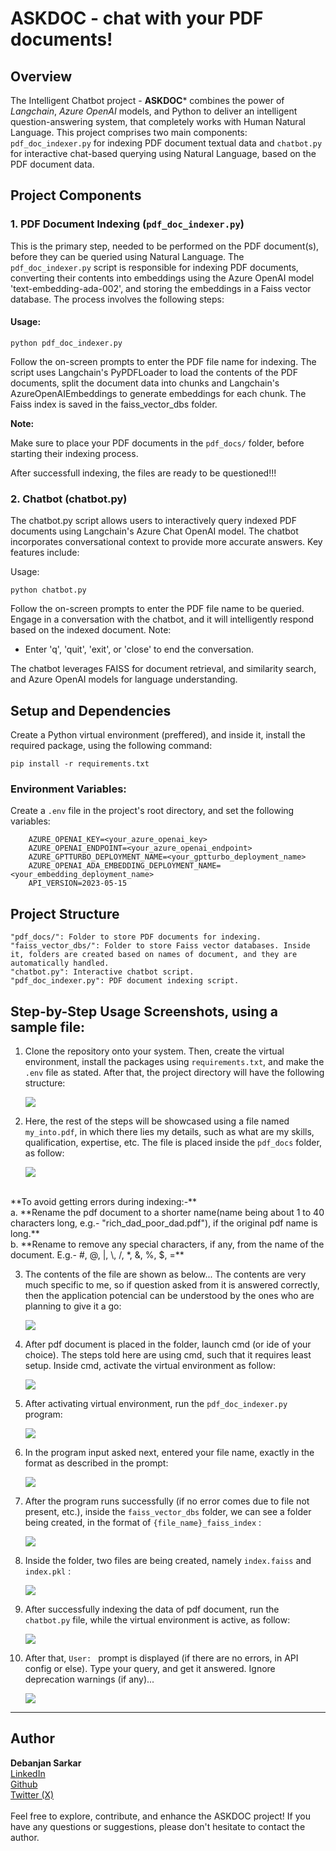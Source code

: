 # ASKDOC - chat with your PDF documents!

## Overview

The Intelligent Chatbot project - **ASKDOC*** combines the power of *Langchain*, *Azure OpenAI* models, and Python to deliver an intelligent question-answering system, that completely works with Human Natural Language. This project comprises two main components: `pdf_doc_indexer.py` for indexing PDF document textual data and `chatbot.py` for interactive chat-based querying using Natural Language, based on the PDF document data.

## Project Components

### 1. PDF Document Indexing (`pdf_doc_indexer.py`)

This is the primary step, needed to be performed on the PDF document(s), before they can be queried using Natural Language.
The `pdf_doc_indexer.py` script is responsible for indexing PDF documents, converting their contents into embeddings using the Azure OpenAI model 'text-embedding-ada-002', and storing the embeddings in a Faiss vector database. The process involves the following steps:

#### Usage:

```
python pdf_doc_indexer.py
```

Follow the on-screen prompts to enter the PDF file name for indexing. The script uses Langchain's PyPDFLoader to load the contents of the PDF documents, split the document data into chunks and Langchain's AzureOpenAIEmbeddings to generate embeddings for each chunk. The Faiss index is saved in the faiss_vector_dbs folder.

**Note:**

Make sure to place your PDF documents in the `pdf_docs/` folder, before starting their indexing process.

After successfull indexing, the files are ready to be questioned!!!



### 2. Chatbot (chatbot.py)

The chatbot.py script allows users to interactively query indexed PDF documents using Langchain's Azure Chat OpenAI model. The chatbot incorporates conversational context to provide more accurate answers. Key features include:

Usage:
```
python chatbot.py
```

Follow the on-screen prompts to enter the PDF file name to be queried. Engage in a conversation with the chatbot, and it will intelligently respond based on the indexed document.
Note:

- Enter 'q', 'quit', 'exit', or 'close' to end the conversation.

The chatbot leverages FAISS for document retrieval, and similarity search, and Azure OpenAI models for language understanding.

## Setup and Dependencies
Create a Python virtual environment (preffered), and inside it, install the required package, using the following command:

    pip install -r requirements.txt

### Environment Variables:

Create a `.env` file in the project's root directory, and set the following variables:


        AZURE_OPENAI_KEY=<your_azure_openai_key>
        AZURE_OPENAI_ENDPOINT=<your_azure_openai_endpoint>
        AZURE_GPTTURBO_DEPLOYMENT_NAME=<your_gptturbo_deployment_name>
        AZURE_OPENAI_ADA_EMBEDDING_DEPLOYMENT_NAME=<your_embedding_deployment_name>
        API_VERSION=2023-05-15

## Project Structure

    "pdf_docs/": Folder to store PDF documents for indexing.
    "faiss_vector_dbs/": Folder to store Faiss vector databases. Inside it, folders are created based on names of document, and they are automatically handled.
    "chatbot.py": Interactive chatbot script.
    "pdf_doc_indexer.py": PDF document indexing script.

## Step-by-Step Usage Screenshots, using a sample file:

1. Clone the repository onto your system. Then, create the virtual environment, install the packages using `requirements.txt`, and make the `.env` file as stated. After that, the project directory will have the following structure:

	<img src="./screenshots/01-project_structure.png">


2. Here, the rest of the steps will be showcased using a file named `my_into.pdf`, in which there lies my details, such as what are my skills, qualification, expertise, etc. The file is placed inside the `pdf_docs` folder, as follow:

	<img src="./screenshots/02-pdf_file_in_pdf_docs.png">
<br>
**To avoid getting errors during indexing:-** <br>
	a. **Rename the pdf document to a shorter name(name being about 1 to 40 characters long, e.g.- "rich_dad_poor_dad.pdf"), if the original pdf name is long.** <br>
	b. **Rename to remove any special characters, if any, from the name of the document. E.g.- #, @, |, \, /, *, &, %, $, =** <br>

3. The contents of the file are shown as below... The contents are very much specific to me, so if question asked from it is answered correctly, then the application potencial can be understood by the ones who are planning to give it a go:
	
	<img src="./screenshots/03-file_text.png">

4. After pdf document is placed in the folder, launch cmd (or ide of your choice). The steps told here are using cmd, such that it requires least setup. Inside cmd, activate the virtual environment as follow:

	<img src="./screenshots/04-activate_virtual_ev.png">

5. After activating virtual environment, run the `pdf_doc_indexer.py` program:

	<img src="./screenshots/05-run_indexer.png">

6. In the program input asked next, entered your file name, exactly in the format as described in the prompt:

	<img src="./screenshots/06-enter_filename.png">

7. After the program runs successfully (if no error comes due to file not present, etc.), inside the `faiss_vector_dbs` folder, we can see a folder being created, in the format of `{file_name}_faiss_index` :

	<img src="./screenshots/07-faiss_index_folder_of_pdf.png">

8. Inside the folder, two files are being created, namely `index.faiss` and `index.pkl` :

	<img src="./screenshots/08-faiss_index_files.png">

9. After successfully indexing the data of pdf document, run the `chatbot.py` file, while the virtual environment is active, as follow:

	<img src="./screenshots/09-run_chatbot_enter_filename.png">

10. After that, `User: ` prompt is displayed (if there are no errors, in API config or else). Type your query, and get it answered. Ignore deprecation warnings (if any)...

	<img src="./screenshots/10-interactive_qa.png">

---------------------------------------------------------------------------------------------------------------------------------------------------------------------

## Author

**Debanjan Sarkar**<br>
<a href="https://www.linkedin.com/in/debanjan-sarkar-2001/" target="_blank">LinkedIn</a><br>
<a href="https://github.com/DebanjanSarkar" target="_blank">Github</a><br>
<a href="https://twitter.com/darkolexis" target="_blank">Twitter (X)</a><br><br>
Feel free to explore, contribute, and enhance the ASKDOC project! If you have any questions or suggestions, please don't hesitate to contact the author. 
